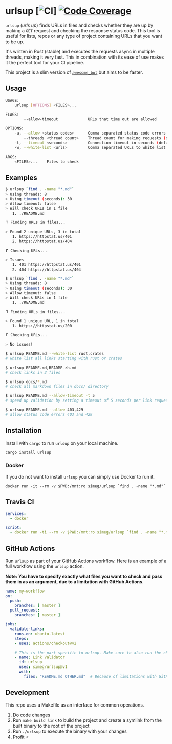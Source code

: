 # urlsup [![CI][build_badge]] [![Code Coverage][coverage_badge]][coverage_report]

`urlsup` (_urls up_) finds URLs in files and checks whether they are up by
making a `GET` request and checking the response status code. This tool is
useful for lists, repos or any type of project containing URLs that you want to
be up.

It's written in Rust (stable) and executes the requests async in multiple
threads, making it very fast. This in combination with its ease of use makes
it the perfect tool for your CI pipeline.

This project is a slim version of
[`awesome_bot`](https://github.com/dkhamsing/awesome_bot) but aims to be faster.

## Usage
```bash
USAGE:
    urlsup [OPTIONS] <FILES>...

FLAGS:
        --allow-timeout             URLs that time out are allowed

OPTIONS:
    -a, --allow <status codes>      Comma separated status code errors to allow
        --threads <thread count>    Thread count for making requests (default: CPU core count)
    -t, --timeout <seconds>         Connection timeout in seconds (default: 30)
    -w, --white-list <urls>         Comma separated URLs to white list

ARGS:
    <FILES>...    Files to check
```

## Examples
```bash
$ urlsup `find . -name "*.md"`
> Using threads: 8
> Using timeout (seconds): 30
> Allow timeout: false
> Will check URLs in 1 file
   1. ./README.md

⠹ Finding URLs in files...

> Found 2 unique URLs, 3 in total
   1. https://httpstat.us/401
   2. https://httpstat.us/404

⠏ Checking URLs...

> Issues
   1. 401 https://httpstat.us/401
   2. 404 https://httpstat.us/404
```

```bash
$ urlsup `find . -name "*.md"`
> Using threads: 8
> Using timeout (seconds): 30
> Allow timeout: false
> Will check URLs in 1 file
   1. ./README.md

⠹ Finding URLs in files...

> Found 1 unique URL, 1 in total
   1. https://httpstat.us/200

⠏ Checking URLs...

> No issues!
```

```bash
$ urlsup README.md --white-list rust,crates
# white list all links starting with rust or crates

$ urlsup README.md,README-zh.md
# check links in 2 files

$ urlsup docs/*.md
# check all markdown files in docs/ directory

$ urlsup README.md --allow-timeout -t 5
# speed up validation by setting a timeout of 5 seconds per link request and allowing timeouts

$ urlsup README.md --allow 403,429
# allow status code errors 403 and 429
```

## Installation

Install with `cargo` to run `urlsup` on your local machine.

```bash
cargo install urlsup
```

### Docker
If you do not want to install `urlsup` you can simply use Docker to run it.

```shell
docker run -it --rm -v $PWD:/mnt:ro simeg/urlsup `find . -name "*.md"`
```

## Travis CI

```yaml
services:
  - docker

script:
  - docker run -ti --rm -v $PWD:/mnt:ro simeg/urlsup `find . -name "*.md"`
```

## GitHub Actions

Run `urlsup` as part of your GitHub Actions workflow. Here is an example of a
full workflow using the `urlsup` action.

**Note: You have to specify exactly what files you want to check and pass them
in as an argument, due to a limitation with GitHub Actions.**

```yaml
name: my-workflow
on:
  push:
    branches: [ master ]
  pull_request:
    branches: [ master ]

jobs:
  validate-links:
    runs-on: ubuntu-latest
    steps:
    - uses: actions/checkout@v2

    # This is the part specific to urlsup. Make sure to also run the checkout action before you run urlsup.
    - name: Link Validator
      id: urlsup
      uses: simeg/urlsup@v1
      with:
        files: "README.md OTHER.md"  # Because of limitations with GitHub Actions you _can't_ pass in an argument such as `find . -name "*.md"` here
```

## Development

This repo uses a Makefile as an interface for common operations.

1) Do code changes
2) Run `make build link` to build the project and create a symlink from the built binary to the root
   of the project
3) Run `./urlsup` to execute the binary with your changes
4) Profit :star:

[build_badge]: https://github.com/simeg/urlsup/workflows/CI/badge.svg
[coverage_badge]: https://codecov.io/gh/simeg/urlsup/branch/master/graph/badge.svg?token=2bsQKkD1zg
[coverage_report]: https://codecov.io/gh/simeg/urlsup/branch/master

